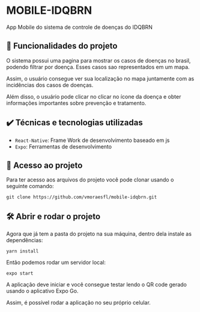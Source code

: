 # MOBILE-IDQBRN

App Mobile do sistema de controle de doenças do IDQBRN

## 🔨 Funcionalidades do projeto

O sistema possui uma pagina para mostrar os casos de doenças no brasil, podendo filtrar por doença.
Esses casos sao representados em um mapa.

Assim, o usuário consegue ver sua localização no mapa juntamente com as incidências dos casos de doenças.

Além disso, o usuário pode clicar no clicar no ícone da doença e obter informações importantes sobre prevenção e tratamento.

## ✔️ Técnicas e tecnologias utilizadas

- `React-Native`: Frame Work de desenvolvimento baseado em js
- `Expo`: Ferramentas de desenvolvimento

## 📁 Acesso ao projeto

Para ter acesso aos arquivos do projeto você pode clonar usando o seguinte comando:

```
git clone https://github.com/vmoraesfl/mobile-idqbrn.git
```

## 🛠️ Abrir e rodar o projeto

Agora que já tem a pasta do projeto na sua máquina, dentro dela instale as dependências:

```
yarn install
```

Então podemos rodar um servidor local:

```
expo start
```

A aplicação deve iniciar e você consegue testar lendo o QR code gerado usando o aplicativo Expo Go. 

Assim, é possível rodar a aplicação no seu próprio celular.
